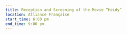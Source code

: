 ```yaml
---
title: Reception and Screening of the Movie “Heidy”
location: Alliance Française
start_time: 6:00 pm
end_time: 9:00 pm
---
```

